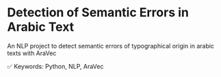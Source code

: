# Detection of Semantic Errors in Arabic Text

An NLP project to detect semantic errors of typographical origin in arabic texts with AraVec

✅ Keywords: Python, NLP, AraVec
